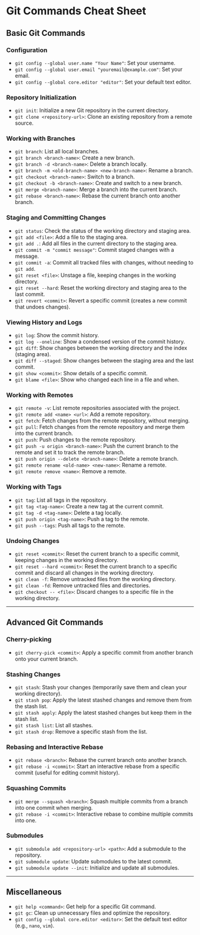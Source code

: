 # Git Commands Cheat Sheet

## **Basic Git Commands**

### **Configuration**
- `git config --global user.name "Your Name"`: Set your username.
- `git config --global user.email "youremail@example.com"`: Set your email.
- `git config --global core.editor "editor"`: Set your default text editor.

### **Repository Initialization**
- `git init`: Initialize a new Git repository in the current directory.
- `git clone <repository-url>`: Clone an existing repository from a remote source.

### **Working with Branches**
- `git branch`: List all local branches.
- `git branch <branch-name>`: Create a new branch.
- `git branch -d <branch-name>`: Delete a branch locally.
- `git branch -m <old-branch-name> <new-branch-name>`: Rename a branch.
- `git checkout <branch-name>`: Switch to a branch.
- `git checkout -b <branch-name>`: Create and switch to a new branch.
- `git merge <branch-name>`: Merge a branch into the current branch.
- `git rebase <branch-name>`: Rebase the current branch onto another branch.

### **Staging and Committing Changes**
- `git status`: Check the status of the working directory and staging area.
- `git add <file>`: Add a file to the staging area.
- `git add .`: Add all files in the current directory to the staging area.
- `git commit -m "commit message"`: Commit staged changes with a message.
- `git commit -a`: Commit all tracked files with changes, without needing to `git add`.
- `git reset <file>`: Unstage a file, keeping changes in the working directory.
- `git reset --hard`: Reset the working directory and staging area to the last commit.
- `git revert <commit>`: Revert a specific commit (creates a new commit that undoes changes).

### **Viewing History and Logs**
- `git log`: Show the commit history.
- `git log --oneline`: Show a condensed version of the commit history.
- `git diff`: Show changes between the working directory and the index (staging area).
- `git diff --staged`: Show changes between the staging area and the last commit.
- `git show <commit>`: Show details of a specific commit.
- `git blame <file>`: Show who changed each line in a file and when.

### **Working with Remotes**
- `git remote -v`: List remote repositories associated with the project.
- `git remote add <name> <url>`: Add a remote repository.
- `git fetch`: Fetch changes from the remote repository, without merging.
- `git pull`: Fetch changes from the remote repository and merge them into the current branch.
- `git push`: Push changes to the remote repository.
- `git push -u origin <branch-name>`: Push the current branch to the remote and set it to track the remote branch.
- `git push origin --delete <branch-name>`: Delete a remote branch.
- `git remote rename <old-name> <new-name>`: Rename a remote.
- `git remote remove <name>`: Remove a remote.

### **Working with Tags**
- `git tag`: List all tags in the repository.
- `git tag <tag-name>`: Create a new tag at the current commit.
- `git tag -d <tag-name>`: Delete a tag locally.
- `git push origin <tag-name>`: Push a tag to the remote.
- `git push --tags`: Push all tags to the remote.

### **Undoing Changes**
- `git reset <commit>`: Reset the current branch to a specific commit, keeping changes in the working directory.
- `git reset --hard <commit>`: Reset the current branch to a specific commit and discard all changes in the working directory.
- `git clean -f`: Remove untracked files from the working directory.
- `git clean -fd`: Remove untracked files and directories.
- `git checkout -- <file>`: Discard changes to a specific file in the working directory.

---

## **Advanced Git Commands**

### **Cherry-picking**
- `git cherry-pick <commit>`: Apply a specific commit from another branch onto your current branch.

### **Stashing Changes**
- `git stash`: Stash your changes (temporarily save them and clean your working directory).
- `git stash pop`: Apply the latest stashed changes and remove them from the stash list.
- `git stash apply`: Apply the latest stashed changes but keep them in the stash list.
- `git stash list`: List all stashes.
- `git stash drop`: Remove a specific stash from the list.

### **Rebasing and Interactive Rebase**
- `git rebase <branch>`: Rebase the current branch onto another branch.
- `git rebase -i <commit>`: Start an interactive rebase from a specific commit (useful for editing commit history).

### **Squashing Commits**
- `git merge --squash <branch>`: Squash multiple commits from a branch into one commit when merging.
- `git rebase -i <commit>`: Interactive rebase to combine multiple commits into one.

### **Submodules**
- `git submodule add <repository-url> <path>`: Add a submodule to the repository.
- `git submodule update`: Update submodules to the latest commit.
- `git submodule update --init`: Initialize and update all submodules.

---

## **Miscellaneous**
- `git help <command>`: Get help for a specific Git command.
- `git gc`: Clean up unnecessary files and optimize the repository.
- `git config --global core.editor <editor>`: Set the default text editor (e.g., `nano`, `vim`).

